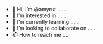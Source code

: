 - 👋 Hi, I’m @amyrut ......
- 👀 I’m interested in ......
- 🌱 I’m currently learning ......
- 💞️ I’m looking to collaborate on ......
- 📫 How to reach me ....

<!---
amyrut/amyrut is a ✨ special ✨ repository because its `README.md` (this file) appears on your GitHub profile.
You can click the Preview link to take a look at your changes.
--->
